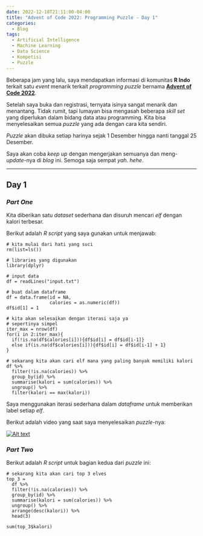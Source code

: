 ```yaml
---
date: 2022-12-18T21:11:00-04:00
title: "Advent of Code 2022: Programming Puzzle - Day 1"
categories:
  - Blog
tags:
  - Artificial Intelligence
  - Machine Learning
  - Data Science
  - Kompetisi
  - Puzzle
---
```


Beberapa jam yang lalu, saya mendapatkan informasi di komunitas __R Indo__ terkait satu _event_ menarik terkait _programming puzzle_ bernama [__Advent of Code 2022__](https://adventofcode.com/).

Setelah saya buka dan registrasi, ternyata isinya sangat menarik dan menantang. Tidak rumit, tapi lumayan bisa mengasah beberapa _skill set_ yang diperlukan dalam bidang data atau programming. Kita bisa menyelesaikan semua _puzzle_ yang ada dengan cara kita sendiri.

_Puzzle_ akan dibuka setiap harinya sejak 1 Desember hingga nanti tanggal 25 Desember.

Saya akan coba _keep up_ dengan mengerjakan semuanya dan meng-_update_-nya di _blog_ ini. Semoga saja sempat _yah_. _hehe_.

---

## Day 1

### _Part One_

Kita diberikan satu _dataset_ sederhana dan disuruh mencari _elf_ dengan kalori terbesar.

Berikut adalah _R script_ yang saya gunakan untuk menjawab:

```
# kita mulai dari hati yang suci
rm(list=ls())

# libraries yang digunakan
library(dplyr)

# input data
df = readLines("input.txt")

# buat dalam dataframe
df = data.frame(id = NA,
                calories = as.numeric(df))
df$id[1] = 1

# kita akan selesaikan dengan iterasi saja ya
# sepertinya simpel
iter_max = nrow(df)
for(i in 2:iter_max){
  if(!is.na(df$calories[i])){df$id[i] = df$id[i-1]}
  else if(is.na(df$calories[i])){df$id[i] = df$id[i-1] + 1}
}

# sekarang kita akan cari elf mana yang paling banyak memiliki kalori
df %>%
  filter(!is.na(calories)) %>%
  group_by(id) %>%
  summarise(kalori = sum(calories)) %>%
  ungroup() %>%
  filter(kalori == max(kalori))
```

Saya menggunakan iterasi sederhana dalam _dataframe_ untuk memberikan label setiap _elf_.

Berikut adalah video yang saat saya menyelesaikan _puzzle_-nya:

[![Alt text](https://img.youtube.com/vi/i3gXUaL12no/0.jpg)](https://www.youtube.com/watch?v=i3gXUaL12no)

### _Part Two_

Berikut adalah _R script_ untuk bagian kedua dari _puzzle_ ini:

```
# sekarang kita akan cari top 3 elves
top_3 = 
  df %>%
  filter(!is.na(calories)) %>%
  group_by(id) %>%
  summarise(kalori = sum(calories)) %>%
  ungroup() %>%
  arrange(desc(kalori)) %>%
  head(3)

sum(top_3$kalori)
```